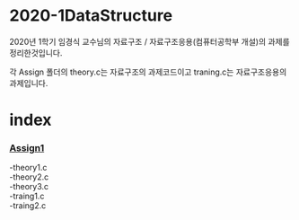 # 2020-1DataStructure

2020년 1학기 임경식 교수님의 자료구조 / 자료구조응용(컴퓨터공학부 개설)의 과제를 정리한것입니다.

각 Assign 폴더의 theory.c는 자료구조의 과제코드이고 traning.c는 자료구조응용의 과제입니다.

# index
### [Assign1](https://github.com/MinkiJo/2020_1_DataStructure/tree/main/DS01)
-theory1.c  
-theory2.c  
-theory3.c  
-traing1.c  
-traing2.c  
